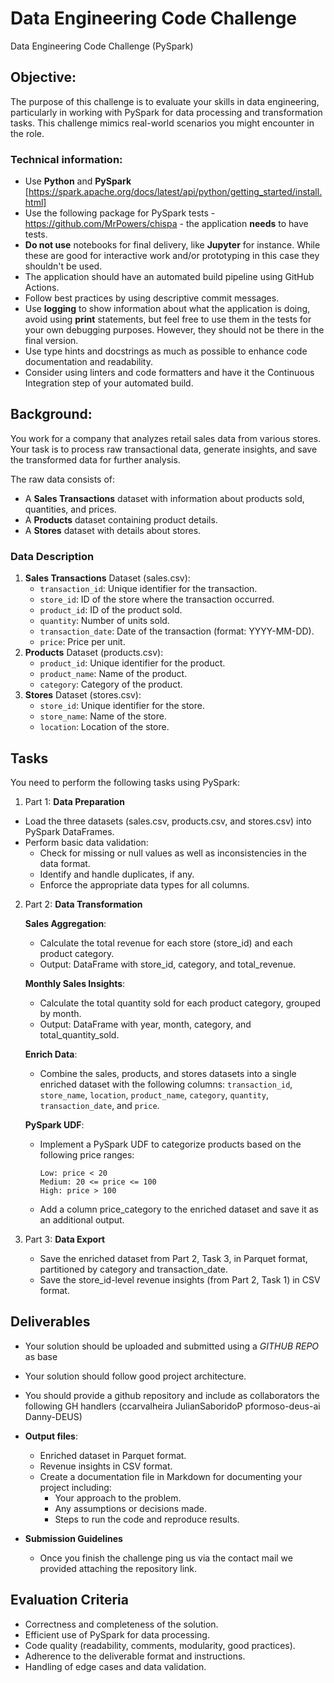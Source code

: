 # Data Engineering Code Challenge
Data Engineering Code Challenge (PySpark)

## Objective:
The purpose of this challenge is to evaluate your skills in data engineering, particularly in working with PySpark for data processing and transformation tasks. This challenge mimics real-world scenarios you might encounter in the role.

### Technical information:
- Use **Python** and **PySpark** [https://spark.apache.org/docs/latest/api/python/getting_started/install.html]
- Use the following package for PySpark tests - https://github.com/MrPowers/chispa - the application **needs** to have tests.
- **Do not use** notebooks for final delivery, like **Jupyter** for instance. While these are good for interactive work and/or prototyping in this case they shouldn't be used.
- The application should have an automated build pipeline using GitHub Actions.
- Follow best practices by using descriptive commit messages.
- Use **logging** to show information about what the application is doing, avoid using **print** statements, but feel free to use them in the tests for your own debugging purposes. However, they should not be there in the final version.
- Use type hints and docstrings as much as possible to enhance code documentation and readability.
- Consider using linters and code formatters and have it the Continuous Integration step of your automated build.

## Background:
You work for a company that analyzes retail sales data from various stores. Your task is to process raw transactional data, generate insights, and save the transformed data for further analysis.

The raw data consists of:
- A **Sales Transactions** dataset with information about products sold, quantities, and prices.
- A **Products** dataset containing product details.
- A **Stores** dataset with details about stores.

### Data Description
1. **Sales Transactions** Dataset (sales.csv):
    - ```transaction_id```: Unique identifier for the transaction.
    - ```store_id```: ID of the store where the transaction occurred.
    - ```product_id```: ID of the product sold.
    - ```quantity```: Number of units sold.
    - ```transaction_date```: Date of the transaction (format: YYYY-MM-DD).
    - ```price```: Price per unit.
2. **Products** Dataset (products.csv):
    - ```product_id```: Unique identifier for the product.
    - ```product_name```: Name of the product.
    - ```category```: Category of the product.
3. **Stores** Dataset (stores.csv):
    - ```store_id```: Unique identifier for the store.
    - ```store_name```: Name of the store.
    - ```location```: Location of the store.

## Tasks
You need to perform the following tasks using PySpark:
1. Part 1: **Data Preparation**
- Load the three datasets (sales.csv, products.csv, and stores.csv) into PySpark DataFrames.
- Perform basic data validation:
    - Check for missing or null values as well as inconsistencies in the data format.
    - Identify and handle duplicates, if any.
    - Enforce the appropriate data types for all columns.

2. Part 2: **Data Transformation**

    **Sales Aggregation**:
    - Calculate the total revenue for each store (store_id) and each product category.
    - Output: DataFrame with store_id, category, and total_revenue.

    **Monthly Sales Insights**:
    - Calculate the total quantity sold for each product category, grouped by month.
    - Output: DataFrame with year, month, category, and total_quantity_sold.

    **Enrich Data**:
    - Combine the sales, products, and stores datasets into a single enriched dataset with the following columns:
```transaction_id```, ```store_name```, ```location```, ```product_name```, ```category```, ``quantity``, ``transaction_date``, and ```price```.

    **PySpark UDF**:
    - Implement a PySpark UDF to categorize products based on the following price ranges:

        ```
        Low: price < 20
        Medium: 20 <= price <= 100
        High: price > 100
        ```

    - Add a column price_category to the enriched dataset and save it as an additional output.



3. Part 3: **Data Export**
    - Save the enriched dataset from Part 2, Task 3, in Parquet format, partitioned by category and transaction_date.
    - Save the store_id-level revenue insights (from Part 2, Task 1) in CSV format.

    
## Deliverables
- Your solution should be uploaded and submitted using a *GITHUB REPO* as base
- Your solution should follow good project architecture.
- You should provide a github repository and include as collaborators the following GH handlers (ccarvalheira JulianSaboridoP pformoso-deus-ai Danny-DEUS) 

- **Output files**:
    - Enriched dataset in Parquet format.
    - Revenue insights in CSV format.
    - Create a documentation file in Markdown for documenting your project including:
        - Your approach to the problem.
        - Any assumptions or decisions made.
        - Steps to run the code and reproduce results.

- **Submission Guidelines**
    - Once you finish the challenge ping us via the contact mail we provided attaching the repository link.

## Evaluation Criteria
- Correctness and completeness of the solution.
- Efficient use of PySpark for data processing.
- Code quality (readability, comments, modularity, good practices).
- Adherence to the deliverable format and instructions.
- Handling of edge cases and data validation.
